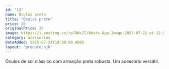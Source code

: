 ```yaml
---
id: "13"
name: Óculos preto
title: "Óculos preto"
price: 20
originalPrice: 28
image: https://i.postimg.cc/rp70Ws2T/Whats-App-Image-2025-07-22-at-12-57-12.jpg
category: acessorios
dateAdded: 2025-07-24T10:00:00.000Z
layout: "produto.njk"
---
```


Óculos de sol clássico com armação preta robusta. Um acessório versátil.